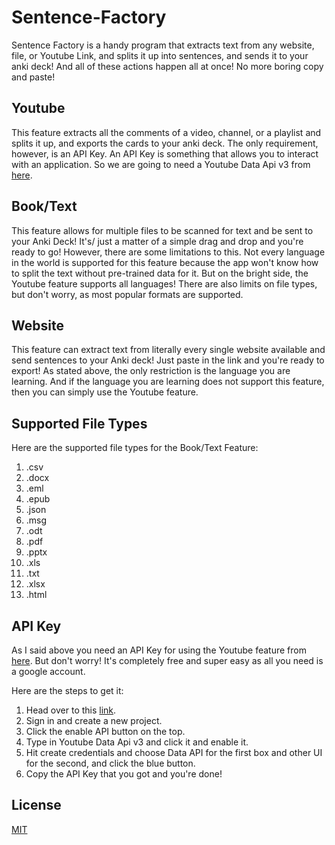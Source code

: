 # Sentence-Factory
Sentence Factory is a handy program that extracts text from any website, file, or Youtube Link, and splits it up into sentences, and sends it to your anki deck! And all of these actions happen all at once! No more boring copy and paste!

## Youtube
This feature extracts all the comments of a video, channel, or a playlist and splits it up, and exports the cards to your anki deck. The only requirement, however, is an API Key. An API Key is something that allows you to interact with an application. So we are going to need a Youtube Data Api v3 from [here](https://console.developers.google.com/). 

## Book/Text
This feature allows for multiple files to be scanned for text and be sent to your Anki Deck! It's/ just a matter of a simple drag and drop and you're ready to go! However, there are some limitations to this. Not every language in the world is supported for this feature because the app won't know how to split the text without pre-trained data for it. But on the bright side, the Youtube feature supports all languages! There are also limits on file types, but don't worry, as most popular formats are supported. 

## Website
This feature can extract text from literally every single website available and send sentences to your Anki deck! Just paste in the link and you're ready to export! As stated above, the only restriction is the language you are learning. And if the language you are learning does not support this feature, then you can simply use the Youtube feature.

## Supported File Types

Here are the supported file types for the Book/Text Feature:
1. .csv
2. .docx
3. .eml
4. .epub
5. .json
6. .msg
7. .odt
8. .pdf
9. .pptx
10. .xls
11. .txt
12. .xlsx
13. .html


## API Key

As I said above you need an API Key for using the Youtube feature from [here](https://console.developers.google.com/). But don't worry! It's completely free and super easy as all you need is a google account.

Here are the steps to get it:
1. Head over to this [link](https://console.developers.google.com/). 
2. Sign in and create a new project.
3. Click the enable API button on the top.
4. Type in Youtube Data Api v3 and click it and enable it.
5. Hit create credentials and choose Data API for the first box and other UI for the second, and click the blue button.
6. Copy the API Key that you got and you're done!


## License
[MIT](https://choosealicense.com/licenses/mit/)
